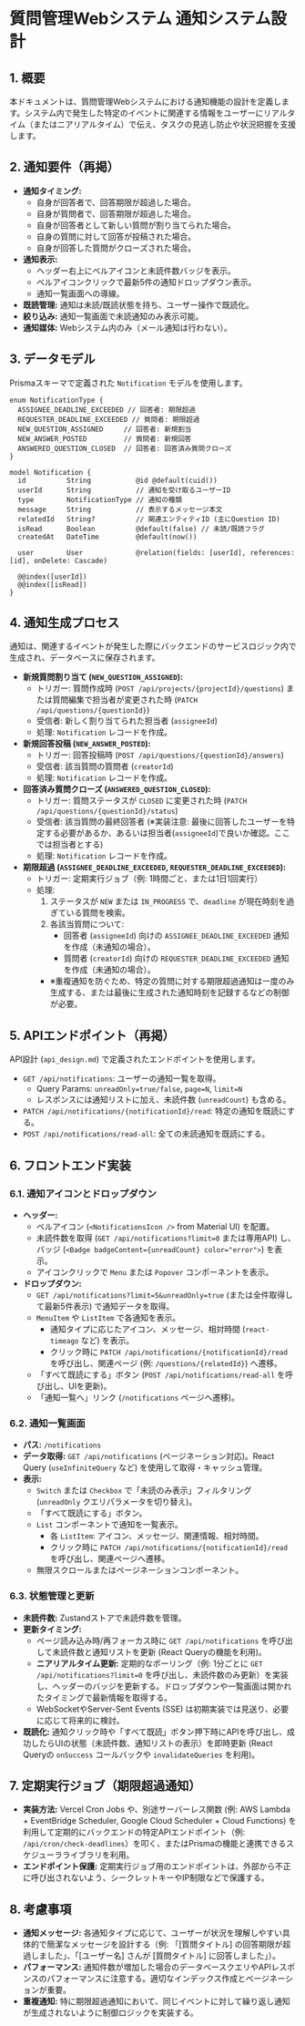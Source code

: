 # 質問管理Webシステム 通知システム設計

## 1. 概要

本ドキュメントは、質問管理Webシステムにおける通知機能の設計を定義します。システム内で発生した特定のイベントに関連する情報をユーザーにリアルタイム（またはニアリアルタイム）で伝え、タスクの見逃し防止や状況把握を支援します。

## 2. 通知要件（再掲）

*   **通知タイミング:**
    *   自身が回答者で、回答期限が超過した場合。
    *   自身が質問者で、回答期限が超過した場合。
    *   自身が回答者として新しい質問が割り当てられた場合。
    *   自身の質問に対して回答が投稿された場合。
    *   自身が回答した質問がクローズされた場合。
*   **通知表示:**
    *   ヘッダー右上にベルアイコンと未読件数バッジを表示。
    *   ベルアイコンクリックで最新5件の通知ドロップダウン表示。
    *   通知一覧画面への導線。
*   **既読管理:** 通知は未読/既読状態を持ち、ユーザー操作で既読化。
*   **絞り込み:** 通知一覧画面で未読通知のみ表示可能。
*   **通知媒体:** Webシステム内のみ（メール通知は行わない）。

## 3. データモデル

Prismaスキーマで定義された `Notification` モデルを使用します。

```prisma
enum NotificationType {
  ASSIGNEE_DEADLINE_EXCEEDED // 回答者: 期限超過
  REQUESTER_DEADLINE_EXCEEDED // 質問者: 期限超過
  NEW_QUESTION_ASSIGNED     // 回答者: 新規割当
  NEW_ANSWER_POSTED         // 質問者: 新規回答
  ANSWERED_QUESTION_CLOSED  // 回答者: 回答済み質問クローズ
}

model Notification {
  id          String           @id @default(cuid())
  userId      String           // 通知を受け取るユーザーID
  type        NotificationType // 通知の種類
  message     String           // 表示するメッセージ本文
  relatedId   String?          // 関連エンティティID (主にQuestion ID)
  isRead      Boolean          @default(false) // 未読/既読フラグ
  createdAt   DateTime         @default(now())

  user        User             @relation(fields: [userId], references: [id], onDelete: Cascade)

  @@index([userId])
  @@index([isRead])
}
```

## 4. 通知生成プロセス

通知は、関連するイベントが発生した際にバックエンドのサービスロジック内で生成され、データベースに保存されます。

*   **新規質問割り当て (`NEW_QUESTION_ASSIGNED`):**
    *   トリガー: 質問作成時 (`POST /api/projects/{projectId}/questions`) または質問編集で担当者が変更された時 (`PATCH /api/questions/{questionId}`)
    *   受信者: 新しく割り当てられた担当者 (`assigneeId`)
    *   処理: `Notification` レコードを作成。
*   **新規回答投稿 (`NEW_ANSWER_POSTED`):**
    *   トリガー: 回答投稿時 (`POST /api/questions/{questionId}/answers`)
    *   受信者: 該当質問の質問者 (`creatorId`)
    *   処理: `Notification` レコードを作成。
*   **回答済み質問クローズ (`ANSWERED_QUESTION_CLOSED`):**
    *   トリガー: 質問ステータスが `CLOSED` に変更された時 (`PATCH /api/questions/{questionId}/status`)
    *   受信者: 該当質問の最終回答者 (※実装注意: 最後に回答したユーザーを特定する必要があるか、あるいは担当者(`assigneeId`)で良いか確認。ここでは担当者とする)
    *   処理: `Notification` レコードを作成。
*   **期限超過 (`ASSIGNEE_DEADLINE_EXCEEDED`, `REQUESTER_DEADLINE_EXCEEDED`):**
    *   トリガー: 定期実行ジョブ（例: 1時間ごと、または1日1回実行）
    *   処理:
        1.  ステータスが `NEW` または `IN_PROGRESS` で、`deadline` が現在時刻を過ぎている質問を検索。
        2.  各該当質問について:
            *   回答者 (`assigneeId`) 向けの `ASSIGNEE_DEADLINE_EXCEEDED` 通知を作成（未通知の場合）。
            *   質問者 (`creatorId`) 向けの `REQUESTER_DEADLINE_EXCEEDED` 通知を作成（未通知の場合）。
        *   ※重複通知を防ぐため、特定の質問に対する期限超過通知は一度のみ生成する、または最後に生成された通知時刻を記録するなどの制御が必要。

## 5. APIエンドポイント（再掲）

API設計 (`api_design.md`) で定義されたエンドポイントを使用します。

*   `GET /api/notifications`: ユーザーの通知一覧を取得。
    *   Query Params: `unreadOnly=true/false`, `page=N`, `limit=N`
    *   レスポンスには通知リストに加え、未読件数 (`unreadCount`) も含める。
*   `PATCH /api/notifications/{notificationId}/read`: 特定の通知を既読にする。
*   `POST /api/notifications/read-all`: 全ての未読通知を既読にする。

## 6. フロントエンド実装

### 6.1. 通知アイコンとドロップダウン

*   **ヘッダー:**
    *   ベルアイコン (`<NotificationsIcon />` from Material UI) を配置。
    *   未読件数を取得 (`GET /api/notifications?limit=0` または専用API) し、バッジ (`<Badge badgeContent={unreadCount} color="error">`) を表示。
    *   アイコンクリックで `Menu` または `Popover` コンポーネントを表示。
*   **ドロップダウン:**
    *   `GET /api/notifications?limit=5&unreadOnly=true` (または全件取得して最新5件表示) で通知データを取得。
    *   `MenuItem` や `ListItem` で各通知を表示。
        *   通知タイプに応じたアイコン、メッセージ、相対時間 (`react-timeago` など) を表示。
        *   クリック時に `PATCH /api/notifications/{notificationId}/read` を呼び出し、関連ページ (例: `/questions/{relatedId}`) へ遷移。
    *   「すべて既読にする」ボタン (`POST /api/notifications/read-all` を呼び出し、UIを更新)。
    *   「通知一覧へ」リンク (`/notifications` ページへ遷移)。

### 6.2. 通知一覧画面

*   **パス:** `/notifications`
*   **データ取得:** `GET /api/notifications` (ページネーション対応)。React Query (`useInfiniteQuery` など) を使用して取得・キャッシュ管理。
*   **表示:**
    *   `Switch` または `Checkbox` で「未読のみ表示」フィルタリング (`unreadOnly` クエリパラメータを切り替え)。
    *   「すべて既読にする」ボタン。
    *   `List` コンポーネントで通知を一覧表示。
        *   各 `ListItem`: アイコン、メッセージ、関連情報、相対時間。
        *   クリック時に `PATCH /api/notifications/{notificationId}/read` を呼び出し、関連ページへ遷移。
    *   無限スクロールまたはページネーションコンポーネント。

### 6.3. 状態管理と更新

*   **未読件数:** Zustandストアで未読件数を管理。
*   **更新タイミング:**
    *   ページ読み込み時/再フォーカス時に `GET /api/notifications` を呼び出して未読件数と通知リストを更新 (React Queryの機能を利用)。
    *   **ニアリアルタイム更新:** 定期的なポーリング（例: 1分ごとに `GET /api/notifications?limit=0` を呼び出し、未読件数のみ更新）を実装し、ヘッダーのバッジを更新する。ドロップダウンや一覧画面は開かれたタイミングで最新情報を取得する。
    *   WebSocketやServer-Sent Events (SSE) は初期実装では見送り、必要に応じて将来的に検討。
*   **既読化:** 通知クリック時や「すべて既読」ボタン押下時にAPIを呼び出し、成功したらUIの状態（未読件数、通知リストの表示）を即時更新 (React Queryの `onSuccess` コールバックや `invalidateQueries` を利用)。

## 7. 定期実行ジョブ（期限超過通知）

*   **実装方法:** Vercel Cron Jobs や、別途サーバーレス関数 (例: AWS Lambda + EventBridge Scheduler, Google Cloud Scheduler + Cloud Functions) を利用して定期的にバックエンドの特定APIエンドポイント（例: `/api/cron/check-deadlines`）を叩く、またはPrismaの機能と連携できるスケジューラライブラリを利用。
*   **エンドポイント保護:** 定期実行ジョブ用のエンドポイントは、外部から不正に呼び出されないよう、シークレットキーやIP制限などで保護する。

## 8. 考慮事項

*   **通知メッセージ:** 各通知タイプに応じて、ユーザーが状況を理解しやすい具体的で簡潔なメッセージを設計する（例: 「[質問タイトル] の回答期限が超過しました」、「[ユーザー名] さんが [質問タイトル] に回答しました」）。
*   **パフォーマンス:** 通知件数が増加した場合のデータベースクエリやAPIレスポンスのパフォーマンスに注意する。適切なインデックス作成とページネーションが重要。
*   **重複通知:** 特に期限超過通知において、同じイベントに対して繰り返し通知が生成されないように制御ロジックを実装する。

